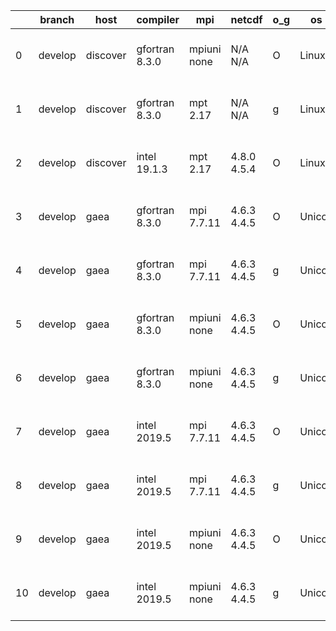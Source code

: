 |    | branch   | host     | compiler       | mpi         | netcdf      | o_g   | os     | build   | u_pass   | u_fail   | s_pass   | s_fail   | e_pass   | e_fail   | nuopc_pass   | nuopc_fail   | artifacts_hash                                                                                                                                           | modified                  |
|----|----------|----------|----------------|-------------|-------------|-------|--------|---------|----------|----------|----------|----------|----------|----------|--------------|--------------|----------------------------------------------------------------------------------------------------------------------------------------------------------|---------------------------|
|  0 | develop  | discover | gfortran 8.3.0 | mpiuni none | N/A N/A     | O     | Linux  | pass    | 12265    | 0        | 8        | 0        | 43       | 0        | 0            | 50           | [artifacts](https://github.com/esmf-org/esmf-test-artifacts/tree/6ea98008eede6ef2737103706f2ccf76aa585c40/develop/discover/gfortran/8.3.0/O/mpiuni/none) | 2022-07-22 01:30:44 -0400 |
|  1 | develop  | discover | gfortran 8.3.0 | mpt 2.17    | N/A N/A     | g     | Linux  | pass    | pending  | pending  | pending  | pending  | pending  | pending  | pending      | pending      | [artifacts](https://github.com/esmf-org/esmf-test-artifacts/tree/5007f79c3a326530412198e1d1f914f91f1d845b/develop/discover/gfortran/8.3.0/g/mpt/2.17)    | 2022-07-22 01:14:21 -0400 |
|  2 | develop  | discover | intel 19.1.3   | mpt 2.17    | 4.8.0 4.5.4 | O     | Linux  | pass    | pending  | pending  | pending  | pending  | pending  | pending  | pending      | pending      | [artifacts](https://github.com/esmf-org/esmf-test-artifacts/tree/ce09d0efcf8cc72e2de6ab4cb1f3482b61ddf690/develop/discover/intel/19.1.3/O/mpt/2.17)      | 2022-07-22 01:17:36 -0400 |
|  3 | develop  | gaea     | gfortran 8.3.0 | mpi 7.7.11  | 4.6.3 4.4.5 | O     | Unicos | pass    | pending  | pending  | pending  | pending  | pending  | pending  | pending      | pending      | [artifacts](https://github.com/esmf-org/esmf-test-artifacts/tree/1e9dde68885ce7ceac8a04e9c64023f48a354e07/develop/gaea/gfortran/8.3.0/O/mpi/7.7.11)      | 2022-07-22 00:35:00 -0400 |
|  4 | develop  | gaea     | gfortran 8.3.0 | mpi 7.7.11  | 4.6.3 4.4.5 | g     | Unicos | pass    | pending  | pending  | pending  | pending  | pending  | pending  | pending      | pending      | [artifacts](https://github.com/esmf-org/esmf-test-artifacts/tree/ebded30f8f9f576ea0d9fd737c90853fd818b780/develop/gaea/gfortran/8.3.0/g/mpi/7.7.11)      | 2022-07-22 00:42:44 -0400 |
|  5 | develop  | gaea     | gfortran 8.3.0 | mpiuni none | 4.6.3 4.4.5 | O     | Unicos | pass    | pending  | pending  | pending  | pending  | pending  | pending  | pending      | pending      | [artifacts](https://github.com/esmf-org/esmf-test-artifacts/tree/fe07d7f8d97cf5bd77fb28ee647d0bb7838caf1d/develop/gaea/gfortran/8.3.0/O/mpiuni/none)     | 2022-07-22 00:31:33 -0400 |
|  6 | develop  | gaea     | gfortran 8.3.0 | mpiuni none | 4.6.3 4.4.5 | g     | Unicos | pass    | pending  | pending  | pending  | pending  | pending  | pending  | pending      | pending      | [artifacts](https://github.com/esmf-org/esmf-test-artifacts/tree/b0f998aee2e6eb8f0e18490ea7a40a80464871e1/develop/gaea/gfortran/8.3.0/g/mpiuni/none)     | 2022-07-22 00:39:44 -0400 |
|  7 | develop  | gaea     | intel 2019.5   | mpi 7.7.11  | 4.6.3 4.4.5 | O     | Unicos | pass    | 13773    | 15       | 49       | 0        | 80       | 0        | 47           | 3            | [artifacts](https://github.com/esmf-org/esmf-test-artifacts/tree/4917ebba5af2074ec4fe6aecadfaa17fa9dbacd0/develop/gaea/intel/2019.5/O/mpi/7.7.11)        | 2022-07-22 01:33:26 -0400 |
|  8 | develop  | gaea     | intel 2019.5   | mpi 7.7.11  | 4.6.3 4.4.5 | g     | Unicos | pass    | pending  | pending  | pending  | pending  | pending  | pending  | pending      | pending      | [artifacts](https://github.com/esmf-org/esmf-test-artifacts/tree/317ef8cb1a0917fe0389d4e5427b311450c37fd6/develop/gaea/intel/2019.5/g/mpi/7.7.11)        | 2022-07-22 00:52:08 -0400 |
|  9 | develop  | gaea     | intel 2019.5   | mpiuni none | 4.6.3 4.4.5 | O     | Unicos | pass    | 12250    | 15       | 8        | 0        | 43       | 0        | 0            | 50           | [artifacts](https://github.com/esmf-org/esmf-test-artifacts/tree/2581b30adde7d2673dc502788dc30e46a7b04da4/develop/gaea/intel/2019.5/O/mpiuni/none)       | 2022-07-22 01:22:09 -0400 |
| 10 | develop  | gaea     | intel 2019.5   | mpiuni none | 4.6.3 4.4.5 | g     | Unicos | pass    | pending  | pending  | pending  | pending  | pending  | pending  | pending      | pending      | [artifacts](https://github.com/esmf-org/esmf-test-artifacts/tree/68bb768e8c83f8da3ff3dad50ff84366f29800c6/develop/gaea/intel/2019.5/g/mpiuni/none)       | 2022-07-22 00:48:38 -0400 |